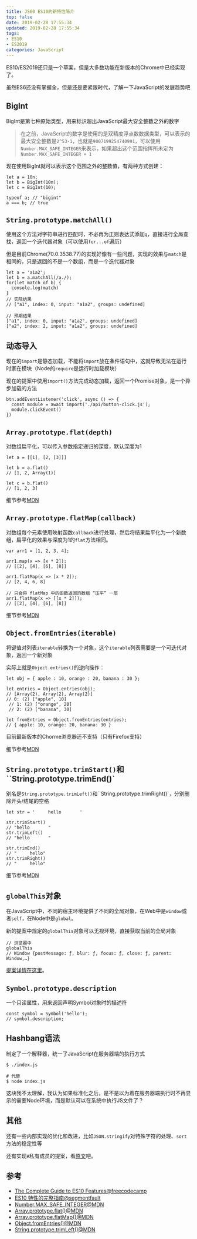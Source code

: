 ```yaml
---
title: JS60 ES10的新特性简介
top: false
date: 2019-02-28 17:55:34
updated: 2019-02-28 17:55:34
tags:
- ES10
- ES2019
categories: JavaScript
---
```


ES10/ES2019还只是一个草案，但是大多数功能在新版本的Chrome中已经实现了。

虽然ES6还没有掌握全，但是还是要紧跟时代，了解一下JavaScript的发展趋势吧
<!-- more -->

## BigInt

BigInt是第七种原始类型，用来标识超出JavaScript最大安全整数之外的数字

> 在之前，JavaScript的数字是使用的是双精度浮点数数据类型，可以表示的最大安全整数是`2^53-1`，也就是`9007199254740991`，可以使用`Number.MAX_SAFE_INTEGER`来表示，如果超出这个范围指挥所未定为`Number.MAX_SAFE_INTEGER + 1`

现在使用BigInt就可以表示这个范围之外的整数值，有两种方式创建：

```JS
let a = 10n;
let b = BigInt(10n);
let c = BigInt(10);

typeof a; // "bigint"
a === b; // true
```
## `String.prototype.matchAll()`

使用这个方法对字符串进行匹配时，不必再为正则表达式添加`g`，直接进行全局查找，返回一个迭代器对象（可以使用`for...of`遍历）

但是目前Chrome(70.0.3538.77)的实现好像有一些问题，实现的效果与`match`是相同的，只是返回的不是一个数组，而是一个迭代器对象

```JS
let a = 'a1a2';
let b = a.matchAll(/a./);
for(let match of b) {
  console.log(match)
}
// 实际结果
// ["a1", index: 0, input: "a1a2", groups: undefined]

// 预期结果
["a1", index: 0, input: "a1a2", groups: undefined]
["a2", index: 2, input: "a1a2", groups: undefined]
```
## 动态导入

现在的`import`是静态加载，不能将`import`放在条件语句中，这就导致无法在运行时家在模块（Node的`require`是运行时加载模块）

现在的提案中使用`import()`方法完成动态加载，返回一个Promise对象，是一个异步加载的方法

```JS
btn.addEventListener('click', async () => {
  const module = await import('./api/button-click.js');
  module.clickEvent()
})
```

## `Array.prototype.flat(depth)`

对数组扁平化，可以传入参数指定递归的深度，默认深度为1

```JS
let a = [[1], [2, [3]]]

let b = a.flat()
// [1, 2, Array(1)]

let c = b.flat()
// [1, 2, 3]
```

细节参考[MDN](https://developer.mozilla.org/zh-CN/docs/Web/JavaScript/Reference/Global_Objects/Array/flat)

## `Array.prototype.flatMap(callback)`

对数组每个元素使用映射函数`callback`进行处理，然后将结果扁平化为一个新数组，扁平化的效果与深度为1的`flat`方法相同。

```JS
var arr1 = [1, 2, 3, 4];

arr1.map(x => [x * 2]); 
// [[2], [4], [6], [8]]

arr1.flatMap(x => [x * 2]);
// [2, 4, 6, 8]

// 只会将 flatMap 中的函数返回的数组 “压平” 一层
arr1.flatMap(x => [[x * 2]]);
// [[2], [4], [6], [8]]
```

细节参考[MDN](https://developer.mozilla.org/zh-CN/docs/Web/JavaScript/Reference/Global_Objects/Array/flatMap#%E8%AF%AD%E6%B3%95)

## `Object.fromEntries(iterable)`

将键值对列表`iterable`转换为一个对象，这个`iterable`列表需要是一个可迭代对象，返回一个新对象

实际上就是`Object.entries()`的逆向操作：

```JS
let obj = { apple : 10, orange : 20, banana : 30 };

let entries = Object.entries(obj);
// [Array(2), Array(2), Array(2)]
// 0: (2) ["apple", 10]
 // 1: (2) ["orange", 20]
 // 2: (2) ["banana", 30]
 
let fromEntries = Object.fromEntries(entries);
// { apple: 10, orange: 20, banana: 30 }
```

目前最新版本的Chorme浏览器还不支持（只有Firefox支持）

细节参考[MDN](https://developer.mozilla.org/zh-CN/docs/Web/JavaScript/Reference/Global_Objects/Object/fromEntries)

## `String.prototype.trimStart()`和``String.prototype.trimEnd()`

别名是`String.prototype.trimLeft()`和``String.prototype.trimRight()`，分别删除开头/结尾的空格

```JS
let str = '     hello       '

str.trimStart()
// "hello       "
str.trimLeft()
// "hello       "

str.trimEnd()
// "     hello"
str.trimRight()
// "     hello"
```

细节参考[MDN](https://developer.mozilla.org/zh-CN/docs/Web/JavaScript/Reference/Global_Objects/String/TrimLeft)

## `globalThis`对象

在JavaScript中，不同的宿主环境提供了不同的全局对象，在Web中是`window`或者`self`，在Node中是`global`。

新的提案中规定的`globalThis`对象可以无视环境，直接获取当前的全局对象

```JS
// 浏览器中
globalThis
// Window {postMessage: ƒ, blur: ƒ, focus: ƒ, close: ƒ, parent: Window,…}
```

[提案详情在这里](https://github.com/tc39/proposal-global/blob/master/spec.md)。

## `Symbol.prototype.description`

一个只读属性，用来返回声明Symbol对象时的描述符

```JS
const symbol = Symbol('hello');
// symbol.description;
```

## Hashbang语法

制定了一个解释器，统一了JavaScript在服务器端的执行方式

```
$ ./index.js

# 代替
$ node index.js
```

这块我不太理解，我认为如果标准化之后，是不是以为着在服务器端执行时不再显示的需要Node环境，而是默认可以在系统中执行JS文件了？


## 其他

还有一些内部实现的优化和改进，比如`JSON.stringify`对特殊字符的处理、`sort`方法的稳定性等

还有实现`#`私有成员的提案，看[原文](https://medium.freecodecamp.org/the-complete-guide-to-es10-features-5fd0feb9513a)吧。


## 参考

- [The Complete Guide to ES10 Features@freecodecamp](https://medium.freecodecamp.org/the-complete-guide-to-es10-features-5fd0feb9513a)
- [ES10 特性的完整指南@segmentfault](https://segmentfault.com/a/1190000018311280)
- [Number.MAX_SAFE_INTEGER@MDN](https://developer.mozilla.org/zh-CN/docs/Web/JavaScript/Reference/Global_Objects/Number/MAX_SAFE_INTEGER)
- [Array.prototype.flat()@MDN](https://developer.mozilla.org/zh-CN/docs/Web/JavaScript/Reference/Global_Objects/Array/flat)
- [Array.prototype.flatMap()@MDN](https://developer.mozilla.org/zh-CN/docs/Web/JavaScript/Reference/Global_Objects/Array/flatMap#%E8%AF%AD%E6%B3%95)
- [Object.fromEntries()@MDN](https://developer.mozilla.org/zh-CN/docs/Web/JavaScript/Reference/Global_Objects/Object/fromEntries)
- [String.prototype.trimLeft()@MDN](https://developer.mozilla.org/zh-CN/docs/Web/JavaScript/Reference/Global_Objects/String/TrimLeft)
